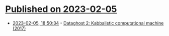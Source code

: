 # [Published on 2023-02-05](index.md)

* [2023-02-05, 18:50:34](https://news.ycombinator.com/item?id=34667631) - [Dataghost 2: Kabbalistic computational machine (2017)](https://we-make-money-not-art.com/dataghost-2-the-kabbalistic-computational-machine/)
